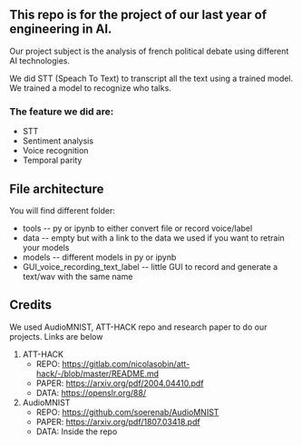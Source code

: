 ## This repo is for the project of our last year of engineering in AI.

Our project subject is the analysis of french political debate using different AI technologies.

We did STT (Speach To Text) to transcript all the text using a trained model.
We trained a model to recognize who talks.

### The feature we did are:
  - STT
  - Sentiment analysis
  - Voice recognition
  - Temporal parity
  
## File architecture

You will find different folder:
  - tools -- py or ipynb to either convert file or record voice/label
  - data -- empty but with a link to the data we used if you want to retrain your models
  - models -- different models in py or ipynb
  - GUI_voice_recording_text_label -- little GUI to record and generate a text/wav with the same name

## Credits

We used AudioMNIST, ATT-HACK repo and research paper to do our projects.
Links are below
1. ATT-HACK
   - REPO: https://gitlab.com/nicolasobin/att-hack/-/blob/master/README.md
   - PAPER: https://arxiv.org/pdf/2004.04410.pdf
   - DATA: https://openslr.org/88/
2. AudioMNIST
   - REPO: https://github.com/soerenab/AudioMNIST
   - PAPER: https://arxiv.org/pdf/1807.03418.pdf
   - DATA: Inside the repo
